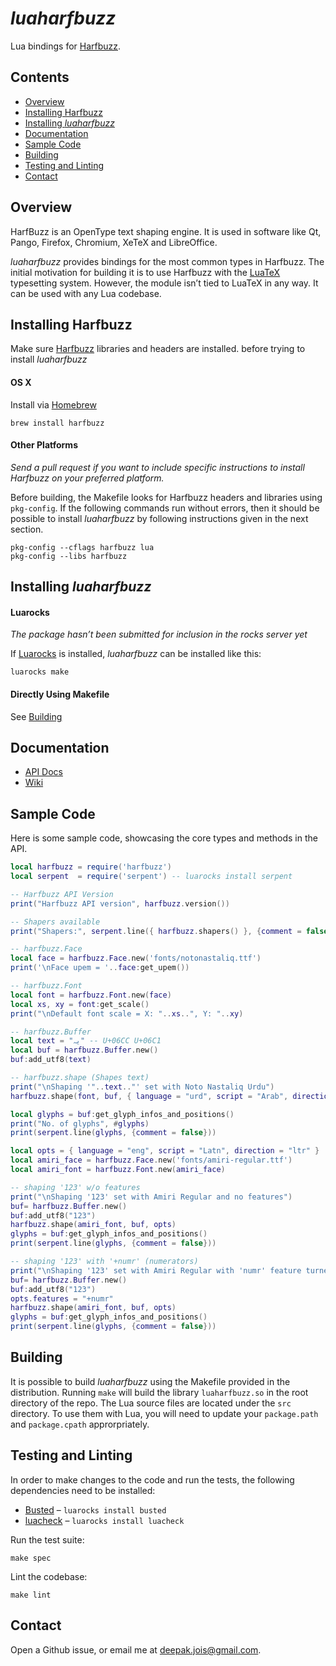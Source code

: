 # _luaharfbuzz_

Lua bindings for [Harfbuzz].

[Harfbuzz]:http://harfbuzz.org

## Contents

* [Overview](#overview)
* [Installing Harfbuzz](#installing-harfbuzz)
* [Installing _luaharfbuzz_](#installing-luaharfbuzz)
* [Documentation](#documentation)
* [Sample Code](#sample-code)
* [Building](#building)
* [Testing and Linting](#testing-and-linting)
* [Contact](#contact)

## Overview
HarfBuzz is an OpenType text shaping engine. It is used in software like Qt,
Pango, Firefox, Chromium, XeTeX and LibreOffice.

_luaharfbuzz_ provides bindings for the most common types in Harfbuzz. The
initial motivation for building it is to use Harfbuzz with the [LuaTeX]
typesetting system. However, the module isn’t tied to LuaTeX in any way. It
can be used with any Lua codebase.

[LuaTeX]:luatex.org

## Installing Harfbuzz

Make sure [Harfbuzz] libraries and headers are installed. before trying to
install _luaharfbuzz_

#### OS X

Install via [Homebrew](http://brew.sh/)

```
brew install harfbuzz
```

#### Other Platforms
_Send a pull request if you want to include specific instructions to install
Harfbuzz on your preferred platform._

Before building, the Makefile looks for Harfbuzz headers and libraries using `pkg-config`. If the following commands run without errors, then it should be possible to install _luaharfbuzz_ by following instructions given in the next section.

```
pkg-config --cflags harfbuzz lua
pkg-config --libs harfbuzz
```

## Installing _luaharfbuzz_

#### Luarocks
_The package hasn’t been submitted for inclusion in the rocks server yet_

If [Luarocks] is installed, _luaharfbuzz_ can be installed like this:

```
luarocks make
```

[Luarocks]: https://luarocks.org

#### Directly Using Makefile
See [Building](#building)

## Documentation
* [API Docs](http://deepakjois.github.io/luaharfbuzz/api/)
* [Wiki](http://github.com/deepakjois/luaharfbuzz/wiki)

## Sample Code

Here is some sample code, showcasing the core types and methods in the API.

```lua
local harfbuzz = require('harfbuzz')
local serpent  = require('serpent') -- luarocks install serpent

-- Harfbuzz API Version
print("Harfbuzz API version", harfbuzz.version())

-- Shapers available
print("Shapers:", serpent.line({ harfbuzz.shapers() }, {comment = false}))

-- harfbuzz.Face
local face = harfbuzz.Face.new('fonts/notonastaliq.ttf')
print('\nFace upem = '..face:get_upem())

-- harfbuzz.Font
local font = harfbuzz.Font.new(face)
local xs, xy = font:get_scale()
print("\nDefault font scale = X: "..xs..", Y: "..xy)

-- harfbuzz.Buffer
local text = "یہ" -- U+06CC U+06C1
local buf = harfbuzz.Buffer.new()
buf:add_utf8(text)

-- harfbuzz.shape (Shapes text)
print("\nShaping '"..text.."' set with Noto Nastaliq Urdu")
harfbuzz.shape(font, buf, { language = "urd", script = "Arab", direction = "rtl" })

local glyphs = buf:get_glyph_infos_and_positions()
print("No. of glyphs", #glyphs)
print(serpent.line(glyphs, {comment = false}))

local opts = { language = "eng", script = "Latn", direction = "ltr" }
local amiri_face = harfbuzz.Face.new('fonts/amiri-regular.ttf')
local amiri_font = harfbuzz.Font.new(amiri_face)

-- shaping '123' w/o features
print("\nShaping '123' set with Amiri Regular and no features")
buf= harfbuzz.Buffer.new()
buf:add_utf8("123")
harfbuzz.shape(amiri_font, buf, opts)
glyphs = buf:get_glyph_infos_and_positions()
print(serpent.line(glyphs, {comment = false}))

-- shaping '123' with '+numr' (numerators)
print("\nShaping '123' set with Amiri Regular with 'numr' feature turned on")
buf= harfbuzz.Buffer.new()
buf:add_utf8("123")
opts.features = "+numr"
harfbuzz.shape(amiri_font, buf, opts)
glyphs = buf:get_glyph_infos_and_positions()
print(serpent.line(glyphs, {comment = false}))
```

## Building
It is possible to build _luaharfbuzz_ using the Makefile provided in the distribution. Running `make` will build the library `luaharfbuzz.so` in the root directory of the repo. The Lua source files are located under the `src` directory. To use them with Lua, you will need to update your `package.path` and `package.cpath` approrpriately.

## Testing and Linting
In order to make changes to the code and run the tests, the following dependencies need to be installed:

* [Busted](http://olivinelabs.com/busted/) – `luarocks install busted`
* [luacheck](luacheck.readthedocs.org) – `luarocks install luacheck`

Run the test suite:
```
make spec
```

Lint the codebase:
```
make lint
```

## Contact
Open a Github issue, or email me at <deepak.jois@gmail.com>.
